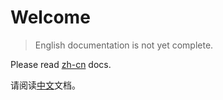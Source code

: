 # Welcome

> English documentation is not yet complete.

Please read [zh-cn](zh_cn/introduction.md) docs.

请阅读[中文](zh_cn/introduction.md)文档。
